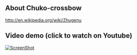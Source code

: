 ## About Chuko-crossbow

http://en.wikipedia.org/wiki/Zhugenu

## Video demo (click to watch on Youtube)

[![ScreenShot](http://img.youtube.com/vi/Xz-C9SSLdPA/0.jpg)](http://youtu.be/Xz-C9SSLdPA)
